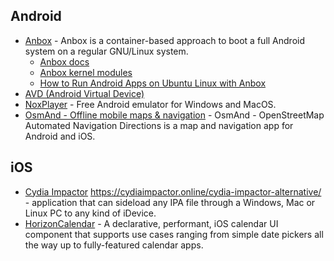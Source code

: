 

## Android
- [Anbox](https://github.com/anbox/anbox) - Anbox is a container-based approach to boot a full Android system on a regular GNU/Linux system.
  - [Anbox docs](https://github.com/anbox/docs)
  - [Anbox kernel modules](https://github.com/anbox/anbox-modules)
  - [How to Run Android Apps on Ubuntu Linux with Anbox](https://www.maketecheasier.com/run-android-apps-on-ubuntu/)
- [AVD (Android Virtual Device)](https://developer.android.com/studio/run/managing-avds)
- [NoxPlayer](https://www.bignox.com/) - Free Android emulator for Windows and MacOS.
- [OsmAnd - Offline mobile maps & navigation](https://osmand.net/) - OsmAnd - OpenStreetMap Automated Navigation Directions is a map and navigation app for Android and iOS.

## iOS
- [Cydia Impactor](https://cydiaimpactor.biz/download/) https://cydiaimpactor.online/cydia-impactor-alternative/ - application that can sideload any IPA file through a Windows, Mac or Linux PC to any kind of iDevice. 
- [HorizonCalendar](https://github.com/airbnb/HorizonCalendar) - A declarative, performant, iOS calendar UI component that supports use cases ranging from simple date pickers all the way up to fully-featured calendar apps.
